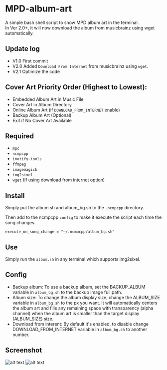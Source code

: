 # MPD-album-art
A simple bash shell script to show MPD album art in the terminal.<br />
In Ver 2.0+, it will now download the album from musicbrainz using wget automatically.

## Update log
- V1.0 First commit
- V2.0 Added `Download From Internet` from musicbrainz using `wget`.
- V2.1 Optimize the code

## Cover Art Priority Order (Highest to Lowest):
- Embedded Album Art in Music File
- Cover Art in Album Directory
- Online Album Art (if `DOWNLOAD_FROM_INTERNET` enable)
- Backup Album Art (Optional)
- Exit if No Cover Art Available

## Required
- `mpc`
- `ncmpcpp`
- `inotify-tools`
- `ffmpeg`
- `imagemagick`
- `img2sixel`
- `wget` (If using download from internet option)

## Install
Simply put the album.sh and album_bg.sh to the `.ncmpcpp` directory.

Then add to the ncmpcpp `config` to make it execute the script each time the song changes.
```
execute_on_song_change = "~/.ncmpcpp/album_bg.sh"
```

## Use
Simply run the `album.sh` in any terminal which supports img2sixel.

## Config
- Backup album: To use a backup album, set the BACKUP_ALBUM variable in `album_bg.sh` to the backup image full path.
- Album size: To change the album display size, change the ALBUM_SIZE variable in `album_bg.sh` to the px you want. It will automatically centers the album art and fills any remaining space with transparency (alpha channel) when the album art is smaller than the target display (ALBUM_SIZE) size.
- Download from interent: By default it's enabled, to disable change DOWNLOAD_FROM_INTERNET variable in `album_bg.sh` to another number.

## Screenshot
![alt text](https://wiki.hkvfs.com/images/1/1b/Ncmcpp_with_album_art_example_1.png)
![alt text](https://wiki.hkvfs.com/images/9/99/Ncmcpp_album_art_example_2.png)
